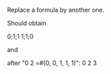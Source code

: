 Replace a formula by another one.

Should obtain

0;1;1
1;1;0

and 

after "0 2 =#(0, 0, 1, 1, 1)":
0 2 3